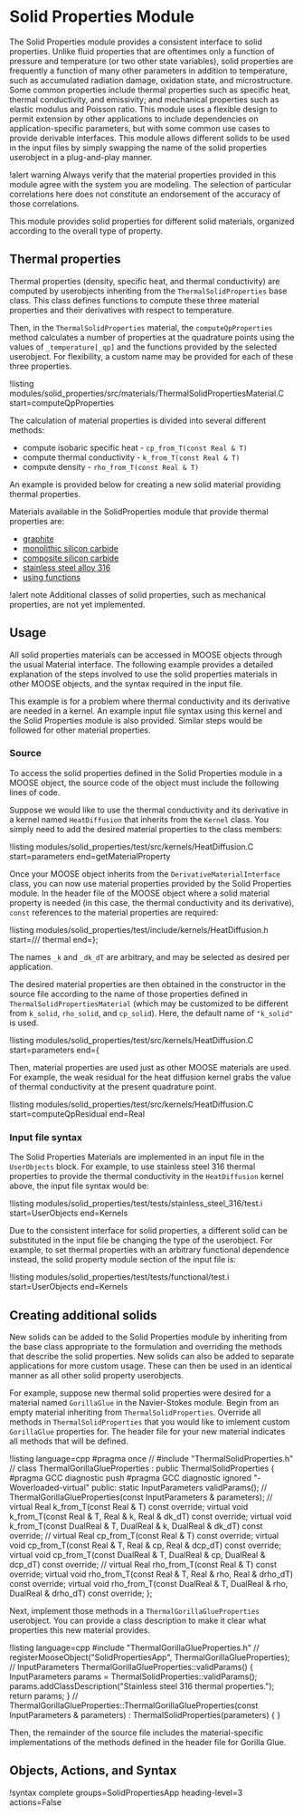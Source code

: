 # Solid Properties Module

The Solid Properties module provides a consistent interface to solid properties. Unlike
fluid properties that are oftentimes only a function of pressure and temperature
(or two other state variables), solid properties are frequently a function of many
other parameters in addition to temperature, such as accumulated radiation damage,
oxidation state, and microstructure. Some common properties include thermal
properties such as specific heat, thermal conductivity, and emissivity; and
mechanical properties such as elastic modulus and Poisson ratio. This module uses a
flexible design to permit extension by other applications to include dependencies on
application-specific parameters, but with some common use cases to provide derivable interfaces.
This module allows different solids
to be used in the input files by simply swapping the name of the solid properties
userobject in a plug-and-play manner.

!alert warning
Always verify that the material properties provided in this module agree with
the system you are modeling. The selection of particular correlations here does not
constitute an endorsement of the accuracy of those correlations.

This module provides solid properties for different solid materials, organized according to
the overall type of property.

## Thermal properties

Thermal properties (density, specific heat, and thermal conductivity) are computed by
userobjects inheriting from the `ThermalSolidProperties` base class. This class
defines functions to compute these three material properties and their derivatives with respect to temperature.

Then, in the `ThermalSolidProperties` material, the `computeQpProperties` method calculates a number of properties at
the quadrature points using the values of `_temperature[_qp]` and the functions provided by
the selected userobject.
For flexibility, a custom name may be provided for each of these three properties.

!listing modules/solid_properties/src/materials/ThermalSolidPropertiesMaterial.C start=computeQpProperties

The calculation of material properties is divided into several different methods:

- compute isobaric specific heat - `cp_from_T(const Real & T)`
- compute thermal conductivity - `k_from_T(const Real & T)`
- compute density - `rho_from_T(const Real & T)`

An example is provided below for creating a new solid material providing thermal properties.

Materials available in the SolidProperties module that provide thermal properties
are:

- [graphite](/ThermalGraphiteProperties.md)
- [monolithic silicon carbide](/ThermalMonolithicSiCProperties.md)
- [composite silicon carbide](/ThermalCompositeSiCProperties.md)
- [stainless steel alloy 316](/ThermalSS316Properties.md)
- [using functions](/ThermalFunctionSolidProperties.md)

!alert note
Additional classes of solid properties, such as mechanical properties, are not yet
implemented.

## Usage

All solid properties materials can be accessed in MOOSE objects through the usual Material
interface. The following example provides a detailed explanation of the steps involved to use the
solid properties materials in other MOOSE objects, and the syntax required in the input file.

This example is for a problem where thermal conductivity and its derivative are needed in a kernel.
An example input file syntax using this kernel and the Solid Properties module is also provided.
Similar steps would be followed for other material properties.

### Source

To access the solid properties defined in the Solid Properties module in a MOOSE object, the source
code of the object must include the following lines of code.

Suppose we would like to use the thermal conductivity and its derivative in a
kernel named `HeatDiffusion` that inherits from the `Kernel` class.
You simply need to add the desired material properties to the class members:

!listing modules/solid_properties/test/src/kernels/HeatDiffusion.C start=parameters end=getMaterialProperty

Once your MOOSE object inherits from the `DerivativeMaterialInterface` class, you can now
use material properties provided by the Solid Properties module. In the header file of the
MOOSE object where a solid material property is needed (in this case, the
thermal conductivity and its derivative), `const` references to the material properties are required:

!listing modules/solid_properties/test/include/kernels/HeatDiffusion.h start=/// thermal end=};

The names `_k` and `_dk_dT` are arbitrary, and may be selected as desired per application.

The desired material properties are then obtained in the constructor in the source file
according to the name of those properties defined in `ThermalSolidPropertiesMaterial` (which
may be customized to be different from `k_solid`, `rho_solid`, and `cp_solid`). Here, the
default name of `"k_solid"` is used.

!listing modules/solid_properties/test/src/kernels/HeatDiffusion.C start=parameters end={

Then, material properties are used just as other MOOSE materials are used. For example, the
weak residual for the heat diffusion kernel grabs the value of thermal conductivity at the
present quadrature point.

!listing modules/solid_properties/test/src/kernels/HeatDiffusion.C start=computeQpResidual end=Real

### Input file syntax

The Solid Properties Materials are implemented in an input file in the `UserObjects` block.  For
example, to use stainless steel 316 thermal properties to provide the thermal conductivity in
the `HeatDiffusion` kernel above, the input file syntax would be:

!listing modules/solid_properties/test/tests/stainless_steel_316/test.i
  start=UserObjects
  end=Kernels

Due to the consistent interface for solid properties, a different solid can be substituted in the
input file be changing the type of the userobject. For example, to set thermal properties
with an arbitrary functional dependence instead, the solid property module section of
the input file is:

!listing modules/solid_properties/test/tests/functional/test.i
  start=UserObjects
  end=Kernels

## Creating additional solids

New solids can be added to the Solid Properties module by inheriting from the base class appropriate
to the formulation and overriding the methods that describe the solid properties. New solids can also
be added to separate applications for more custom usage. These can then be
used in an identical manner as all other solid property userobjects.

For example, suppose new thermal solid properties were desired for a material named `GorillaGlue` in
the Navier-Stokes module. Begin from an empty material inheriting from `ThermalSolidProperties`.
Override all methods in `ThermalSolidProperties` that you would like to imlement custom `GorillaGlue`
properties for. The header file for your new material indicates all methods that will be defined.

!listing language=cpp
#pragma once
//
#include "ThermalSolidProperties.h"
//
class ThermalGorillaGlueProperties : public ThermalSolidProperties
{
#pragma GCC diagnostic push
#pragma GCC diagnostic ignored "-Woverloaded-virtual"
public:
  static InputParameters validParams();
//
  ThermalGorillaGlueProperties(const InputParameters & parameters);
//
  virtual Real k_from_T(const Real & T) const override;
  virtual void k_from_T(const Real & T, Real & k, Real & dk_dT) const override;
  virtual void k_from_T(const DualReal & T, DualReal & k, DualReal & dk_dT) const override;
//
  virtual Real cp_from_T(const Real & T) const override;
  virtual void cp_from_T(const Real & T, Real & cp, Real & dcp_dT) const override;
  virtual void cp_from_T(const DualReal & T, DualReal & cp, DualReal & dcp_dT) const override;
//
  virtual Real rho_from_T(const Real & T) const override;
  virtual void rho_from_T(const Real & T, Real & rho, Real & drho_dT) const override;
  virtual void rho_from_T(const DualReal & T, DualReal & rho, DualReal & drho_dT) const override;
};

Next, implement those methods in a `ThermalGorillaGlueProperties` userobject. You can provide
a class description to make it clear what properties this new material provides.

!listing language=cpp
#include "ThermalGorillaGlueProperties.h"
//
registerMooseObject("SolidPropertiesApp", ThermalGorillaGlueProperties);
//
InputParameters
ThermalGorillaGlueProperties::validParams()
{
  InputParameters params = ThermalSolidProperties::validParams();
  params.addClassDescription("Stainless steel 316 thermal properties.");
  return params;
}
//
ThermalGorillaGlueProperties::ThermalGorillaGlueProperties(const InputParameters & parameters)
  : ThermalSolidProperties(parameters)
{
}

Then, the remainder of the source file includes the material-specific implementations
of the methods defined in the header file for Gorilla Glue.

## Objects, Actions, and Syntax

!syntax complete groups=SolidPropertiesApp heading-level=3 actions=False
